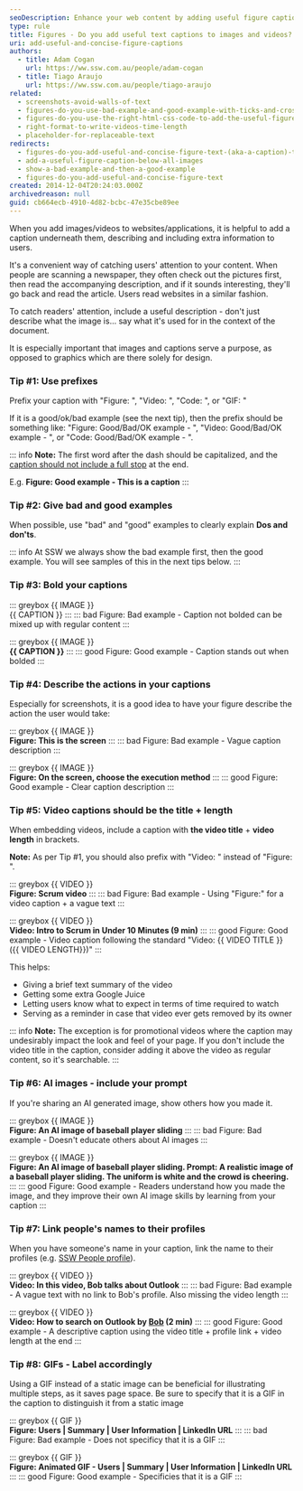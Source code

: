```yaml
---
seoDescription: Enhance your web content by adding useful figure captions to images and videos for better SEO and user engagement.
type: rule
title: Figures - Do you add useful text captions to images and videos?
uri: add-useful-and-concise-figure-captions
authors:
  - title: Adam Cogan
    url: https://ww.ssw.com.au/people/adam-cogan
  - title: Tiago Araujo
    url: https://ww.ssw.com.au/people/tiago-araujo
related:
  - screenshots-avoid-walls-of-text
  - figures-do-you-use-bad-example-and-good-example-with-ticks-and-crosses-in-captions
  - figures-do-you-use-the-right-html-css-code-to-add-the-useful-figure-caption
  - right-format-to-write-videos-time-length
  - placeholder-for-replaceable-text
redirects:
  - figures-do-you-add-useful-and-concise-figure-text-(aka-a-caption)-to-avoid-a-lot-of-text-over-images
  - add-a-useful-figure-caption-below-all-images
  - show-a-bad-example-and-then-a-good-example
  - figures-do-you-add-useful-and-concise-figure-text
created: 2014-12-04T20:24:03.000Z
archivedreason: null
guid: cb664ecb-4910-4d82-bcbc-47e35cbe89ee
---
```


When you add images/videos to websites/applications, it is helpful to add a caption underneath them, describing and including extra information to users.

It's a convenient way of catching users' attention to your content. When people are scanning a newspaper, they often check out the pictures first, then read the accompanying description, and if it sounds interesting, they'll go back and read the article. Users read websites in a similar fashion.

<!--endintro-->

To catch readers' attention, include a useful description - don't just describe what the image is... say what it's used for in the context of the document.

It is especially important that images and captions serve a purpose, as opposed to graphics which are there solely for design.

### Tip #1: Use prefixes

Prefix your caption with "Figure: ", "Video: ", "Code: ", or "GIF: "

If it is a good/ok/bad example (see the next tip), then the prefix should be something like: "Figure: Good/Bad/OK example - ", "Video: Good/Bad/OK example - ", or "Code: Good/Bad/OK example - ".

::: info
**Note:** The first word after the dash should be capitalized, and the [caption should not include a full stop](/avoid-full-stops-in-bullet-point-lists/) at the end.

E.g. **Figure: Good example - This is a caption**
:::

### Tip #2: Give bad and good examples

When possible, use "bad" and "good" examples to clearly explain **Dos and don'ts**.

::: info
At SSW we always show the bad example first, then the good example. You will see samples of this in the next tips below.
:::

### Tip #3: Bold your captions

::: greybox
{{ IMAGE }}\
{{ CAPTION }}
:::
::: bad
Figure: Bad example - Caption not bolded can be mixed up with regular content
:::

::: greybox
{{ IMAGE }}\
**{{ CAPTION }}**
:::
::: good
Figure: Good example - Caption stands out when bolded
:::

### Tip #4: Describe the actions in your captions

Especially for screenshots, it is a good idea to have your figure describe the action the user would take:

::: greybox
{{ IMAGE }}\
**Figure: This is the screen**
:::
::: bad
Figure: Bad example - Vague caption description
:::

::: greybox
{{ IMAGE }}\
**Figure: On the screen, choose the execution method**
:::
::: good
Figure: Good example - Clear caption description
:::

### Tip #5: Video captions should be the title + length

When embedding videos, include a caption with **the video title** + **video length** in brackets.

**Note:** As per Tip #1, you should also prefix with "Video: " instead of "Figure: ".

::: greybox
{{ VIDEO }}\
**Figure: Scrum video**
:::
::: bad
Figure: Bad example - Using "Figure:" for a video caption + a vague text
:::

::: greybox
{{ VIDEO }}\
**Video: Intro to Scrum in Under 10 Minutes (9 min)**
:::
::: good
Figure: Good example - Video caption following the standard "Video: {{ VIDEO TITLE }} ({{ VIDEO LENGTH}})"
:::

This helps:

* Giving a brief text summary of the video
* Getting some extra Google Juice
* Letting users know what to expect in terms of time required to watch
* Serving as a reminder in case that video ever gets removed by its owner

::: info
**Note:** The exception is for promotional videos where the caption may undesirably impact the look and feel of your page. If you don't include the video title in the caption, consider adding it above the video as regular content, so it's searchable.
:::

### Tip #6: AI images - include your prompt

If you're sharing an AI generated image, show others how you made it.

::: greybox
{{ IMAGE }}\
**Figure: An AI image of baseball player sliding**
:::
::: bad
Figure: Bad example - Doesn't educate others about AI images
:::

::: greybox
{{ IMAGE }}\
**Figure: An AI image of baseball player sliding. Prompt: A realistic image of a baseball player sliding. The uniform is white and the crowd is cheering.**
:::
::: good
Figure: Good example - Readers understand how you made the image, and they improve their own AI image skills by learning from your caption
:::

### Tip #7: Link people's names to their profiles

When you have someone's name in your caption, link the name to their profiles (e.g. [SSW People profile](https://ww.ssw.com.au/people)).

::: greybox
{{ VIDEO }}\
**Video: In this video, Bob talks about Outlook**
:::
::: bad
Figure: Bad example - A vague text with no link to Bob's profile. Also missing the video length
:::

::: greybox
{{ VIDEO }}\
**Video: How to search on Outlook by [Bob](https://ww.ssw.com.au/people/sample) (2 min)**
:::
::: good
Figure: Good example - A descriptive caption using the video title + profile link + video length at the end
:::

### Tip #8: GIFs - Label accordingly

Using a GIF instead of a static image can be beneficial for illustrating multiple steps, as it saves page space. Be sure to specify that it is a GIF in the caption to distinguish it from a static image

::: greybox
{{ GIF }}\
**Figure: Users | Summary | User Information | LinkedIn URL**
:::
::: bad
Figure: Bad example - Does not specificy that it is a GIF
:::

::: greybox
{{ GIF }}\
**Figure: Animated GIF - Users | Summary | User Information | LinkedIn URL**
:::
::: good
Figure: Good example - Specificies that it is a GIF
:::

